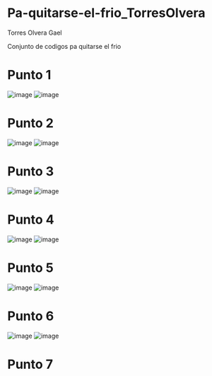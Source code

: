 # Pa-quitarse-el-frio_TorresOlvera

Torres Olvera Gael

Conjunto de codigos pa quitarse el frio

# Punto 1

![image](https://github.com/user-attachments/assets/9cd4a89c-4add-40e1-8b66-0ad3614567db)
![image](https://github.com/user-attachments/assets/657da5cb-d5c5-44ac-bce0-0c7eafefdb7a)

# Punto 2

![image](https://github.com/user-attachments/assets/e20828ca-4b4d-4685-821e-f2f43d119c3f)
![image](https://github.com/user-attachments/assets/b3f6613c-4581-4aeb-8fa3-a995011ccf50)

# Punto 3

![image](https://github.com/user-attachments/assets/def65717-484d-4b05-9930-d6ec0a37c1d5)
![image](https://github.com/user-attachments/assets/8e06c738-79a3-4e67-b58e-63fc3be45b22)

# Punto 4

![image](https://github.com/user-attachments/assets/7a7eb1e2-61ce-441a-b733-edb9cc463a3e)
![image](https://github.com/user-attachments/assets/166394ab-5322-4af9-aeaf-ec1f6b34b747)

# Punto 5

![image](https://github.com/user-attachments/assets/c14e235a-12d2-4482-a863-a0dc2a5877a6)
![image](https://github.com/user-attachments/assets/e54a6272-4c6a-45aa-928f-26ba218d20a2)

# Punto 6

![image](https://github.com/user-attachments/assets/ddc4bee6-2c68-46cf-907f-89aba929b3b1)
![image](https://github.com/user-attachments/assets/0d8f8400-2c45-4459-8ce8-8efadf06952f)

# Punto 7

